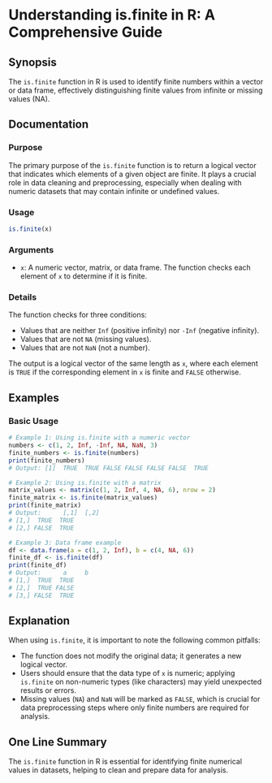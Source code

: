 <!--
Meta Description: # Understanding is.finite in R: A Comprehensive Guide ## Synopsis The `is.finite` function in R is used to identify finite numbers within a vector or ...
Meta Keywords: finite, true, data, values, false
-->

# Understanding is.finite in R: A Comprehensive Guide

## Synopsis
The `is.finite` function in R is used to identify finite numbers within a vector or data frame, effectively distinguishing finite values from infinite or missing values (NA).

## Documentation
### Purpose
The primary purpose of the `is.finite` function is to return a logical vector that indicates which elements of a given object are finite. It plays a crucial role in data cleaning and preprocessing, especially when dealing with numeric datasets that may contain infinite or undefined values.

### Usage
```R
is.finite(x)
```

### Arguments
- `x`: A numeric vector, matrix, or data frame. The function checks each element of `x` to determine if it is finite.

### Details
The function checks for three conditions:
- Values that are neither `Inf` (positive infinity) nor `-Inf` (negative infinity).
- Values that are not `NA` (missing values).
- Values that are not `NaN` (not a number).

The output is a logical vector of the same length as `x`, where each element is `TRUE` if the corresponding element in `x` is finite and `FALSE` otherwise.

## Examples
### Basic Usage
```R
# Example 1: Using is.finite with a numeric vector
numbers <- c(1, 2, Inf, -Inf, NA, NaN, 3)
finite_numbers <- is.finite(numbers)
print(finite_numbers)
# Output: [1]  TRUE  TRUE FALSE FALSE FALSE FALSE  TRUE

# Example 2: Using is.finite with a matrix
matrix_values <- matrix(c(1, 2, Inf, 4, NA, 6), nrow = 2)
finite_matrix <- is.finite(matrix_values)
print(finite_matrix)
# Output:      [,1]  [,2]
# [1,]  TRUE  TRUE
# [2,] FALSE  TRUE

# Example 3: Data frame example
df <- data.frame(a = c(1, 2, Inf), b = c(4, NA, 6))
finite_df <- is.finite(df)
print(finite_df)
# Output:      a     b
# [1,]  TRUE  TRUE
# [2,]  TRUE FALSE
# [3,] FALSE  TRUE
```

## Explanation
When using `is.finite`, it is important to note the following common pitfalls:
- The function does not modify the original data; it generates a new logical vector.
- Users should ensure that the data type of `x` is numeric; applying `is.finite` on non-numeric types (like characters) may yield unexpected results or errors.
- Missing values (`NA`) and `NaN` will be marked as `FALSE`, which is crucial for data preprocessing steps where only finite numbers are required for analysis.

## One Line Summary
The `is.finite` function in R is essential for identifying finite numerical values in datasets, helping to clean and prepare data for analysis.